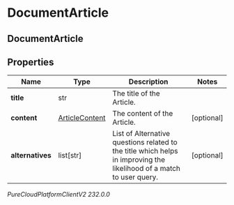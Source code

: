 # DocumentArticle

## DocumentArticle

## Properties

|Name | Type | Description | Notes|
|------------ | ------------- | ------------- | -------------|
| **title** | str | The title of the Article. | |
| **content** | [ArticleContent](ArticleContent) | The content of the Article. | [optional] |
| **alternatives** | list[str] | List of Alternative questions related to the title which helps in improving the likelihood of a match to user query. | [optional] |



_PureCloudPlatformClientV2 232.0.0_
